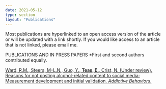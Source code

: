 ```yaml
---
date: 2021-05-12
type: section
layout: "Publications"
---
```


Most publications are hyperlinked to an open access version of the article or will be updated with a link shortly. If you would like access to an article that is not linked, please email me.

PUBLICATIONS AND IN PRESS PAPERS
*First and second authors contributed equally.

[Ward, R.M., Steers, M-L.N., Guo, Y., **Teas, E.**, Crist, N. (Under review). Reasons for not posting alcohol-related content
to social media: Measurement development and initial validation. *Addictive Behaviors*.](www.linkGoesHere.com)